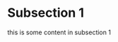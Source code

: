 <!-- TITLE: Subsection 1-->
<!-- SUBTITLE: A quick summary of Subsection -->

# Subsection 1
this is some content in subsection 1